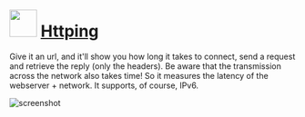 ﻿# <img src="https://cdn.jsdelivr.net/gh/chtof/chocolatey-packages/manual/httping/httping.png" width="48" height="48"/> [Httping](https://chocolatey.org/packages/httping)

Give it an url, and it'll show you how long it takes to connect, send a request and retrieve the reply (only the headers). Be aware that the transmission across the network also takes time! So it measures the latency of the webserver + network.
It supports, of course, IPv6.

![screenshot](https://cdn.jsdelivr.net/gh/chtof/chocolatey-packages/manual/httping/screenshot.png)